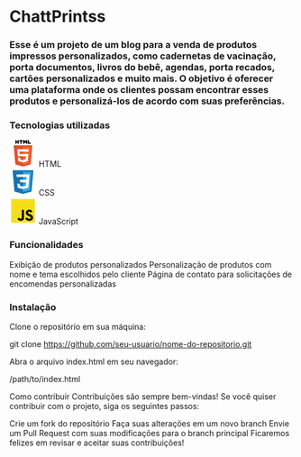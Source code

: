 <h1>ChattPrintss</h1>

<h3>Esse é um projeto de um blog para a venda de produtos impressos personalizados, como cadernetas de vacinação, porta documentos, livros do bebê, agendas, porta recados, cartões personalizados e muito mais. O objetivo é oferecer uma plataforma onde os clientes possam encontrar esses produtos e personalizá-los de acordo com suas preferências.
</h3>

<h3>Tecnologias utilizadas<br></h3>

![alt text](imagem/html5.png "Imagem HTML5")
HTML<br>
![alt text](imagem/css.png "Imagem CSS")
CSS<br>
![alt text](imagem/js.png "Imagem JS")
JavaScript<br>

<h3>Funcionalidades<br></h3>
Exibição de produtos personalizados
Personalização de produtos com nome e tema escolhidos pelo cliente
Página de contato para solicitações de encomendas personalizadas

<h3>Instalação<br></h3>
Clone o repositório em sua máquina:

git clone https://github.com/seu-usuario/nome-do-repositorio.git

Abra o arquivo index.html em seu navegador:

/path/to/index.html


Como contribuir
Contribuições são sempre bem-vindas! Se você quiser contribuir com o projeto, siga os seguintes passos:

Crie um fork do repositório
Faça suas alterações em um novo branch
Envie um Pull Request com suas modificações para o branch principal
Ficaremos felizes em revisar e aceitar suas contribuições!

